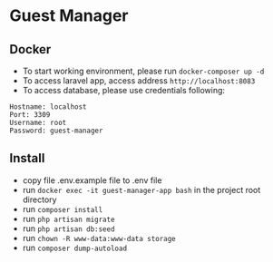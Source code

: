 # Guest Manager

## Docker

- To start working environment, please run `docker-composer up -d`
- To access laravel app, access address `http://localhost:8083`
- To access database, please use credentials following:

```
Hostname: localhost
Port: 3309
Username: root
Password: guest-manager
```

## Install

- copy file .env.example file to .env file
- run `docker exec -it guest-manager-app bash` in the project root directory
- run `composer install`
- run `php artisan migrate`
- run `php artisan db:seed`
- run `chown -R www-data:www-data storage`
- run `composer dump-autoload`
